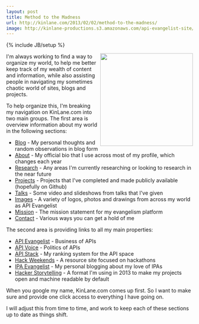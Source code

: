 ```yaml
---
layout: post
title: Method to the Madness
url: http://kinlane.com/2013/02/02/method-to-the-madness/
image: http://kinlane-productions.s3.amazonaws.com/api-evangelist-site/blog/global-gears.jpg
---
```

{% include JB/setup %}
<p>
     <img class="c1" src="https://s3.amazonaws.com/kinlane-productions/global-gears.jpg" alt="" width="250" align="right" />
</p>
<p>
     I'm always working to find a way to organize my world, to help me better keep track of my wealth of content and information, while also assisting people in navigating my sometimes chaotic world of sites, blogs and projects.
</p>
<p>
     To help organize this, I'm breaking my navigation on KinLane.com into two main groups.  The first area is overview information about my world in the following sections:
</p>
<ul class="mainlist">
     <li class="page_item current_page_item">
          <a title="Home" href="/index.php">Blog</a> - My personal thoughts and random observations in blog form
     </li>
     <li class="page_item page-item-2">
          <a title="About" href="/about/">About</a> - My official bio that I use across most of my profile, which changes each year
     </li>
     <li class="page_item page-item-2">
          <a title="Research" href="/research.php">Research</a> - Any areas I'm currently researching or looking to research in the near future
     </li>
     <li class="page_item page-item-2">
          <a title="Projects" href="/projects.php">Projects</a> - Projects that I've completed and made publicly available (hopefully on Github)
     </li>
     <li class="page_item page-item-2">
          <a title="Talks" href="/talks.php">Talks</a> - Some video and slideshows from talks that I've given
     </li>
     <li class="page_item page-item-2">
          <a title="Talks" href="/images.php">Images</a> - A variety of logos, photos and drawings from across my world as API Evangelist
     </li>
     <li class="page_item page-item-2">
          <a title="Mission" href="/mission.php">Mission</a> - The mission statement for my evangelism platform
     </li>
     <li class="page_item page-item-2">
          <a title="Contact" href="/contact/">Contact</a> - Various ways you can get a hold of me
     </li>
</ul>
<p>
     The second area is providing links to all my main properties:
</p>
<ul class="mainlist">
     <li>
          <a href="http://apievangelist.com/" target="_blank">API Evangelist</a> - Business of APIs
     </li>
     <li>
          <a href="http://apivoice.com/" target="_blank">API Voice</a> - Politics of APIs
     </li>
     <li>
          <a href="http://theapistack.com/" target="_blank">API Stack</a> - My ranking system for the API space
     </li>
     <li>
          <a href="http://hackweekends.com/" target="_blank">Hack Weekends</a> - A resource site focused on hackathons
     </li>
     <li>
          <a href="http://ipaevangelist.com/" target="_blank">IPA Evangelist</a> - My personal blogging about my love of IPAs
     </li>
     <li>
          <a href="http://hackerstorytelling.com/" target="_blank">Hacker Storytelling</a> - A format I'm using in 2013 to make my projects open and machine readable by default
     </li>
</ul>
<p>
     When you google my name, KinLane.com comes up first.  So I want to make sure and provide one click access to everything I have going on.  
</p>
<p>
     I will adjust this from time to time, and work to keep each of these sections up to date as things shift.
</p>